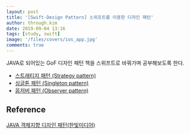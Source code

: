 ```yaml
---
layout: post
title: '[Swift-Design Pattern] 스위프트를 이용한 디자인 패턴'
author: through.kim
date: 2019-09-04 13:16
tags: [study, swift]
image: '/files/covers/ios_app.jpg'
comments: true
---
```


JAVA로 되어있는 GoF 디자인 패턴 책을 스위프트로 바꿔가며 공부해보도록 한다.

- [스트래티지 패턴 (Strategy pattern)](/2019/09/04/swift-strategy/)
- [싱글톤 패턴 (Singleton pattern)](/2019/09/04/swift-singleton/)
- [옵저버 패턴 (Observer pattern)](/2019/09/05/swift-observer/)

## Reference

[JAVA 객체지향 디자인 패턴(한빛미디어)](http://www.kyobobook.co.kr/product/detailViewKor.laf?mallGb=KOR&ejkGb=KOR&barcode=9788968480911&orderClick=JAj)